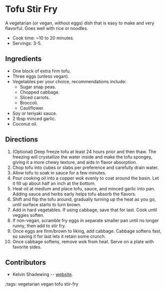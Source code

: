 # Tofu Stir Fry

A vegetarian (or vegan, without eggs) dish that is easy to make and very
flavorful. Goes well with rice or noodles.

- Cook time: ~10 to 20 minutes.
- Servings: 3-5.

## Ingredients

- One block of extra firm tofu.
- Three eggs (unless vegan).
- Vegetables per your choice, recommendations include:
  - Sugar snap peas.
  - Chopped cabbage.
  - Sliced carrots.
  - Broccoli.
  - Cauliflower.
- Soy or teriyaki sauce.
- 2 tbsp minced garlic.
- Coconut oil.

## Directions

1. (Optional) Deep freeze tofu at least 24 hours prior and then thaw. The
   freezing will crystallize the water inside and make the tofu spongey, giving
   it a more chewy texture, and aids in flavor absorption.
2. Chop tofu into cubes or slabs per preference and carefully drain water.
3. Allow tofu to soak in sauce for a few minutes.
4. Pour cooking oil into a copper wok evenly to coat around the basin. Let it
   fill up about half an inch at the bottom.
5. Heat oil at medium and place tofu, sauce, and minced garlic into pan. Adding
   sauce and herbs early helps tofu absorb the flavors.
6. Shift and flip the tofu around, gradually turning up the heat as you go,
   until surface starts to turn brown.
7. Add in hard vegetables. If using cabbage, save that for last. Cook until
   veggies soften.
8. If non-vegan, scramble fry eggs in separate smaller pan until no longer
   runny, then add to stir fry.
9. Once eggs are firm/brown to liking, add cabbage. Cabbage softens fast, so
   saving it for last lets it retain some crunch.
10. Once cabbage softens, remove wok from heat. Serve on a plate with favorite
    sides.

## Contributors

- Kelvin Shadewing -- [website](https://odysee.com/@KelvinShadewing:d).

;tags: vegetarian vegan tofu stir-fry

